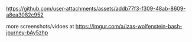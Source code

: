 https://github.com/user-attachments/assets/addb77f3-f309-48ab-8609-a8ea3082c952

more screenshots/vidoes at https://imgur.com/a/izas-wolfenstein-bash-journey-bAy5zhp
